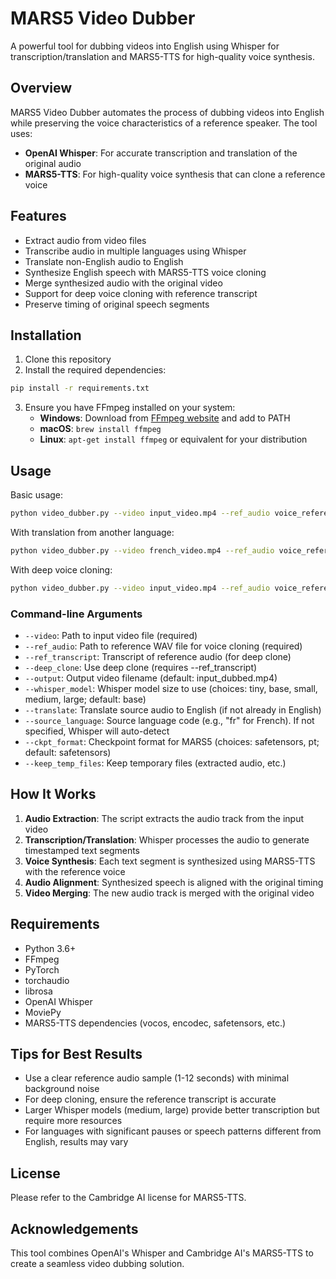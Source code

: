 # MARS5 Video Dubber

A powerful tool for dubbing videos into English using Whisper for transcription/translation and MARS5-TTS for high-quality voice synthesis.

## Overview

MARS5 Video Dubber automates the process of dubbing videos into English while preserving the voice characteristics of a reference speaker. The tool uses:

- **OpenAI Whisper**: For accurate transcription and translation of the original audio
- **MARS5-TTS**: For high-quality voice synthesis that can clone a reference voice

## Features

- Extract audio from video files
- Transcribe audio in multiple languages using Whisper
- Translate non-English audio to English
- Synthesize English speech with MARS5-TTS voice cloning
- Merge synthesized audio with the original video
- Support for deep voice cloning with reference transcript
- Preserve timing of original speech segments

## Installation

1. Clone this repository
2. Install the required dependencies:

```bash
pip install -r requirements.txt
```

3. Ensure you have FFmpeg installed on your system:
   - **Windows**: Download from [FFmpeg website](https://ffmpeg.org/download.html) and add to PATH
   - **macOS**: `brew install ffmpeg`
   - **Linux**: `apt-get install ffmpeg` or equivalent for your distribution

## Usage

Basic usage:

```bash
python video_dubber.py --video input_video.mp4 --ref_audio voice_reference.wav --output dubbed_video.mp4
```

With translation from another language:

```bash
python video_dubber.py --video french_video.mp4 --ref_audio voice_reference.wav --translate --output french_video_english.mp4
```

With deep voice cloning:

```bash
python video_dubber.py --video input_video.mp4 --ref_audio voice_reference.wav --ref_transcript "This is the transcript of the reference audio." --deep_clone --output dubbed_video_deep.mp4
```

### Command-line Arguments

- `--video`: Path to input video file (required)
- `--ref_audio`: Path to reference WAV file for voice cloning (required)
- `--ref_transcript`: Transcript of reference audio (for deep clone)
- `--deep_clone`: Use deep clone (requires --ref_transcript)
- `--output`: Output video filename (default: input_dubbed.mp4)
- `--whisper_model`: Whisper model size to use (choices: tiny, base, small, medium, large; default: base)
- `--translate`: Translate source audio to English (if not already in English)
- `--source_language`: Source language code (e.g., "fr" for French). If not specified, Whisper will auto-detect
- `--ckpt_format`: Checkpoint format for MARS5 (choices: safetensors, pt; default: safetensors)
- `--keep_temp_files`: Keep temporary files (extracted audio, etc.)

## How It Works

1. **Audio Extraction**: The script extracts the audio track from the input video
2. **Transcription/Translation**: Whisper processes the audio to generate timestamped text segments
3. **Voice Synthesis**: Each text segment is synthesized using MARS5-TTS with the reference voice
4. **Audio Alignment**: Synthesized speech is aligned with the original timing
5. **Video Merging**: The new audio track is merged with the original video

## Requirements

- Python 3.6+
- FFmpeg
- PyTorch
- torchaudio
- librosa
- OpenAI Whisper
- MoviePy
- MARS5-TTS dependencies (vocos, encodec, safetensors, etc.)

## Tips for Best Results

- Use a clear reference audio sample (1-12 seconds) with minimal background noise
- For deep cloning, ensure the reference transcript is accurate
- Larger Whisper models (medium, large) provide better transcription but require more resources
- For languages with significant pauses or speech patterns different from English, results may vary

## License

Please refer to the Cambridge AI license for MARS5-TTS.

## Acknowledgements

This tool combines OpenAI's Whisper and Cambridge AI's MARS5-TTS to create a seamless video dubbing solution.
